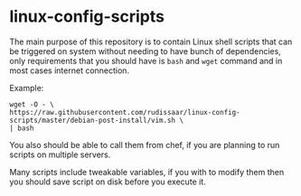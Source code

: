 # linux-config-scripts

The main purpose of this repository is to contain Linux shell scripts
that can be triggered on system without needing to have bunch of dependencies,
only requirements that you should have is `bash` and `wget` command
and in most cases internet connection.

Example:
```
wget -O - \
https://raw.githubusercontent.com/rudissaar/linux-config-scripts/master/debian-post-install/vim.sh \
| bash
```

You also should be able to call them from chef, if you are planning to run scripts on multiple servers.

Many scripts include tweakable variables, if you with to modify them then you should save script on disk before you execute it.

